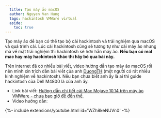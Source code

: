 ```yaml
---
  title: Tạo máy ảo macOS
  author: Nguyen Van Hung
  tags: hackintosh VMWare virtual
  aside:
    toc: true
---
```

Tạo máy ảo để bạn có thể tạo bộ cài hackintosh và trải nghiệm qua macOS và quá trình cài. Lúc cài hackintosh cũng sẽ tương tự như cài máy ảo nhưng mà về mặt trải nghiệm thì hackintosh sẽ hơn hẳn máy ảo.
__Nếu bạn có real mac hay máy hackintosh khác thì hãy bỏ qua bài này.__

Trên internet đã có nhiều bài viết, video hướng dẫn tạo máy ảo macOS rồi nên mình xin trích dẫn bài viết của anh [DuongTH](https://www.duongth.com) (một người có rất nhiều kinh nghiệm về hackintosh). Nếu bạn chưa biết anh ấy là ai thì guide hackintosh của Dell M4800 là của anh ấy.
- Link bài viết:
[Hướng dẫn chi tiết cài Mac Mojave 10.14 trên máy ảo VMWare - chưa bao giờ đễ đến thế.](https://www.duongth.com/2018/10/huong-dan-chi-tiet-cai-mac-mojave.html)
- Video hướng dẫn:
<div>{%- include extensions/youtube.html id='WZh8keNUVn0' -%}</div>

